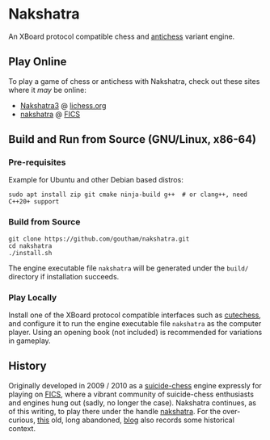 # Nakshatra

An XBoard protocol compatible chess and [antichess](https://en.wikipedia.org/wiki/Losing_Chess) variant engine.

## Play Online

To play a game of chess or antichess with Nakshatra, check out these sites where it *may* be online:

* [Nakshatra3](https://lichess.org/@/Nakshatra3) @ [lichess.org](https://lichess.org/)
* [nakshatra](http://ficsgames.org/cgi-bin/search.cgi?player=nakshatra&action=Finger) @ [FICS](https://www.freechess.org/)

## Build and Run from Source (GNU/Linux, x86-64)

### Pre-requisites

Example for Ubuntu and other Debian based distros:

```
sudo apt install zip git cmake ninja-build g++  # or clang++, need C++20+ support
```

### Build from Source

```
git clone https://github.com/goutham/nakshatra.git
cd nakshatra
./install.sh
```

The engine executable file `nakshatra` will be generated under the `build/` directory
if installation succeeds.

### Play Locally

Install one of the XBoard protocol compatible interfaces such as [cutechess](https://github.com/cutechess/cutechess), and configure it to run the engine executable file `nakshatra` as the computer player. Using an opening book (not included) is recommended for variations in gameplay.

## History

Originally developed in 2009 / 2010 as a [suicide-chess](https://www.freechess.org/Help/HelpFiles/suicide_chess.html) engine expressly for playing on [FICS](http://www.freechess.org), where a vibrant community of suicide-chess enthusiasts and engines hung out (sadly, no longer the case). Nakshatra continues, as of this writing, to play there under the handle [nakshatra](http://ficsgames.org/cgi-bin/search.cgi?player=nakshatra&action=Finger). For the over-curious, [this](http://nakshatrachess.blogspot.com) old, long abandoned, [blog](http://nakshatrachess.blogspot.com) also records some historical context.

